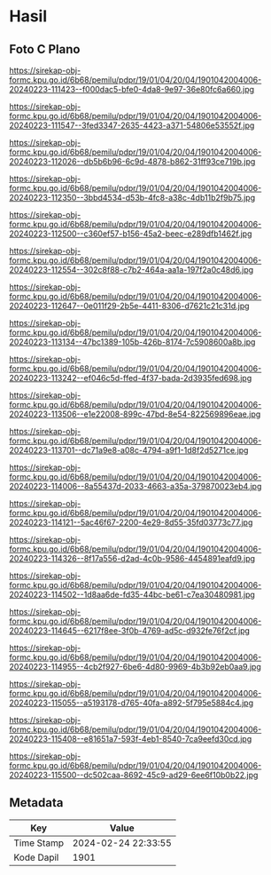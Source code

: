 # Hasil

## Foto C Plano

https://sirekap-obj-formc.kpu.go.id/6b68/pemilu/pdpr/19/01/04/20/04/1901042004006-20240223-111423--f000dac5-bfe0-4da8-9e97-36e80fc6a660.jpg

https://sirekap-obj-formc.kpu.go.id/6b68/pemilu/pdpr/19/01/04/20/04/1901042004006-20240223-111547--3fed3347-2635-4423-a371-54806e53552f.jpg

https://sirekap-obj-formc.kpu.go.id/6b68/pemilu/pdpr/19/01/04/20/04/1901042004006-20240223-112026--db5b6b96-6c9d-4878-b862-31ff93ce719b.jpg

https://sirekap-obj-formc.kpu.go.id/6b68/pemilu/pdpr/19/01/04/20/04/1901042004006-20240223-112350--3bbd4534-d53b-4fc8-a38c-4db11b2f9b75.jpg

https://sirekap-obj-formc.kpu.go.id/6b68/pemilu/pdpr/19/01/04/20/04/1901042004006-20240223-112500--c360ef57-b156-45a2-beec-e289dfb1462f.jpg

https://sirekap-obj-formc.kpu.go.id/6b68/pemilu/pdpr/19/01/04/20/04/1901042004006-20240223-112554--302c8f88-c7b2-464a-aa1a-197f2a0c48d6.jpg

https://sirekap-obj-formc.kpu.go.id/6b68/pemilu/pdpr/19/01/04/20/04/1901042004006-20240223-112647--0e011f29-2b5e-4411-8306-d7621c21c31d.jpg

https://sirekap-obj-formc.kpu.go.id/6b68/pemilu/pdpr/19/01/04/20/04/1901042004006-20240223-113134--47bc1389-105b-426b-8174-7c5908600a8b.jpg

https://sirekap-obj-formc.kpu.go.id/6b68/pemilu/pdpr/19/01/04/20/04/1901042004006-20240223-113242--ef046c5d-ffed-4f37-bada-2d3935fed698.jpg

https://sirekap-obj-formc.kpu.go.id/6b68/pemilu/pdpr/19/01/04/20/04/1901042004006-20240223-113506--e1e22008-899c-47bd-8e54-822569896eae.jpg

https://sirekap-obj-formc.kpu.go.id/6b68/pemilu/pdpr/19/01/04/20/04/1901042004006-20240223-113701--dc71a9e8-a08c-4794-a9f1-1d8f2d5271ce.jpg

https://sirekap-obj-formc.kpu.go.id/6b68/pemilu/pdpr/19/01/04/20/04/1901042004006-20240223-114006--8a55437d-2033-4663-a35a-379870023eb4.jpg

https://sirekap-obj-formc.kpu.go.id/6b68/pemilu/pdpr/19/01/04/20/04/1901042004006-20240223-114121--5ac46f67-2200-4e29-8d55-35fd03773c77.jpg

https://sirekap-obj-formc.kpu.go.id/6b68/pemilu/pdpr/19/01/04/20/04/1901042004006-20240223-114326--8f17a556-d2ad-4c0b-9586-4454891eafd9.jpg

https://sirekap-obj-formc.kpu.go.id/6b68/pemilu/pdpr/19/01/04/20/04/1901042004006-20240223-114502--1d8aa6de-fd35-44bc-be61-c7ea30480981.jpg

https://sirekap-obj-formc.kpu.go.id/6b68/pemilu/pdpr/19/01/04/20/04/1901042004006-20240223-114645--6217f8ee-3f0b-4769-ad5c-d932fe76f2cf.jpg

https://sirekap-obj-formc.kpu.go.id/6b68/pemilu/pdpr/19/01/04/20/04/1901042004006-20240223-114955--4cb2f927-6be6-4d80-9969-4b3b92eb0aa9.jpg

https://sirekap-obj-formc.kpu.go.id/6b68/pemilu/pdpr/19/01/04/20/04/1901042004006-20240223-115055--a5193178-d765-40fa-a892-5f795e5884c4.jpg

https://sirekap-obj-formc.kpu.go.id/6b68/pemilu/pdpr/19/01/04/20/04/1901042004006-20240223-115408--e81651a7-593f-4eb1-8540-7ca9eefd30cd.jpg

https://sirekap-obj-formc.kpu.go.id/6b68/pemilu/pdpr/19/01/04/20/04/1901042004006-20240223-115500--dc502caa-8692-45c9-ad29-6ee6f10b0b22.jpg


## Metadata

| Key        | Value               |
| ---------- | ------------------- |
| Time Stamp | 2024-02-24 22:33:55 |
| Kode Dapil | 1901                |



